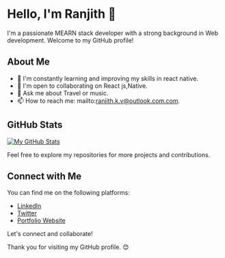 # Hello, I'm Ranjith 👋

I'm a passionate MEARN stack developer with a strong background in Web development. Welcome to my GitHub profile!

## About Me

- 🌱 I'm constantly learning and improving my skills in react native.
- 👯 I'm open to collaborating on React js,Native.
- 💬 Ask me about Travel or music.
- 📫 How to reach me: mailto:ranjith.k.v@outlook.com.com.


## GitHub Stats

[![My GitHub Stats](https://github-readme-stats.vercel.app/api?username=Ranjith-K-V&show_icons=true&theme=dark)](https://github.com/anuraghazra/github-readme-stats)



Feel free to explore my repositories for more projects and contributions.

## Connect with Me

You can find me on the following platforms:

- [LinkedIn](LinkedInProfileLink)
- [Twitter](TwitterProfileLink)
- [Portfolio Website](YourPortfolioWebsiteLink)

Let's connect and collaborate!

Thank you for visiting my GitHub profile. 😊
